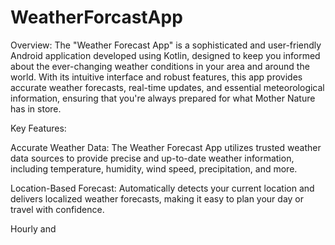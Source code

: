 # WeatherForcastApp
Overview:
The "Weather Forecast App" is a sophisticated and user-friendly Android application developed using Kotlin, designed to keep you informed about the ever-changing weather conditions in your area and around the world. With its intuitive interface and robust features, this app provides accurate weather forecasts, real-time updates, and essential meteorological information, ensuring that you're always prepared for what Mother Nature has in store.

Key Features:

Accurate Weather Data: The Weather Forecast App utilizes trusted weather data sources to provide precise and up-to-date weather information, including temperature, humidity, wind speed, precipitation, and more.

Location-Based Forecast: Automatically detects your current location and delivers localized weather forecasts, making it easy to plan your day or travel with confidence.

Hourly and
